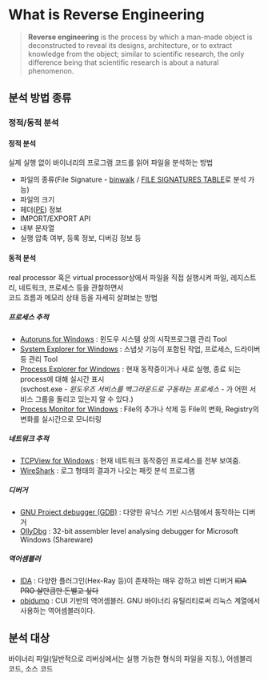 # What is Reverse Engineering
> **Reverse engineering** is the process by which a man-made object is deconstructed to reveal its designs, 
architecture, or to extract knowledge from the object; similar to scientific research,
the only difference being that scientific research is about a natural phenomenon.

## 분석 방법 종류
### 정적/동적 분석
#### 정적 분석  
실제 실행 없이 바이너리의 프로그램 코드를 읽어 파일을 분석하는 방법  
 
* 파일의 종류(File Signature - [binwalk](https://github.com/ReFirmLabs/binwalk) / [FILE SIGNATURES TABLE](https://www.garykessler.net/library/file_sigs.html)로 분석 가능)
* 파일의 크기
* 헤더([PE](https://docs.microsoft.com/en-us/windows/desktop/debug/pe-format)) 정보
* IMPORT/EXPORT API
* 내부 문자열
* 실행 압축 여부, 등록 정보, 디버깅 정보 등

#### 동적 분석  
real processor 혹은 virtual processor상에서 파일을 직접 실행시켜 파일, 레지스트리, 네트워크, 프로세스 등을 관찰하면서  
코드 흐름과 메모리 상태 등을 자세히 살펴보는 방법  

##### 프로세스 추적  
* [Autoruns for Windows](https://docs.microsoft.com/en-us/sysinternals/downloads/autoruns) : 윈도우 시스템 상의 시작프로그램 관리 Tool  
* [System Explorer for Windows](http://systemexplorer.net/) : 스냅샷 기능이 포함된 작업, 프로세스, 드라이버 등 관리 Tool  
* [Process Explorer for Windows](https://docs.microsoft.com/en-us/sysinternals/downloads/process-explorer) : 현재 동작중이거나 새로 실행, 종료 되는 process에 대해 실시간 표시  
(svchost.exe - *윈도우즈 서비스를 백그라운드로 구동하는 프로세스* - 가 어떤 서비스 그룹을 돌리고 있는지 알 수 있다.)  
* [Process Monitor for Windows](https://docs.microsoft.com/en-us/sysinternals/downloads/procmon) : File의 추가나 삭제 등 File의 변화, Registry의 변화를 실시간으로 모니터링  

##### 네트워크 추적
* [TCPView for Windows](https://docs.microsoft.com/en-us/sysinternals/downloads/tcpview) : 현재 네트워크 동작중인 프로세스를 전부 보여줌.  
* [WireShark](https://www.wireshark.org/download.html) : 로그 형태의 결과가 나오는 패킷 분석 프로그램  

##### 디버거
* [GNU Project debugger (GDB)](https://www.gnu.org/software/gdb/) : 다양한 유닉스 기반 시스템에서 동작하는 디버거  
* [OllyDbg](http://www.ollydbg.de/) : 32-bit assembler level analysing debugger for Microsoft Windows (Shareware)  

##### 역어셈블러
* [IDA](https://www.hex-rays.com/products/ida/) : 다양한 플러그인(Hex-Ray 등)이 존재하는 매우 강하고 비싼 디버거 ~~IDA PRO 살만큼만 돈벌고 싶다~~
* [objdump](http://korea.gnu.org/manual/release/binutils/binutils_5.html) : CUI 기반의 역어셈블러. GNU 바이너리 유틸리티로써 리눅스 계열에서 사용하는 역어셈블러이다.  

## 분석 대상
바이너리 파일(일반적으로 리버싱에서는 실행 가능한 형식의 파일을 지칭.), 어셈블리 코드, 소스 코드  
